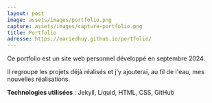 ```yaml
---
layout: post
image: assets/images/portfolio.png
capture: assets/images/capture-portfolio.png
title: Portfolio
adresse: https://mariedhuy.github.io/portfolio/
---
```


Ce portfolio est un site web personnel développé en septembre 2024.

Il regroupe les projets déjà réalisés et j'y ajouterai, au fil de l'eau, mes nouvelles réalisations.

**Technologies utilisées** : Jekyll, Liquid, HTML, CSS, GitHub
